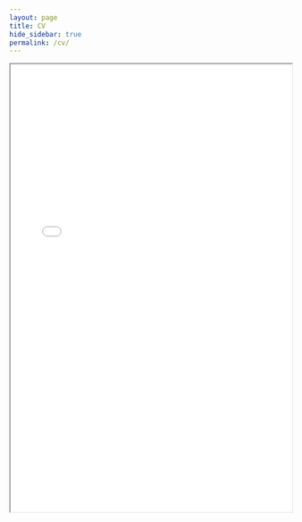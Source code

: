 ```yaml
---
layout: page
title: CV
hide_sidebar: true
permalink: /cv/
---
```

<iframe src={{ site.baseurl }}"/pdfs/Jessica_Thompson_CV_2020.pdf" width="100%" height="800"></iframe>
